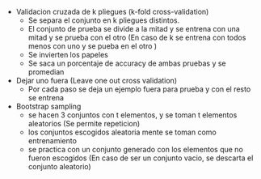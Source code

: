- Validacion cruzada de k pliegues (k-fold cross-validation)
	- Se separa el conjunto en k pliegues distintos. 
	- El conjunto de prueba se divide a la mitad y se entrena con una mitad y se prueba con el otro (En caso de k se entrena con todos menos con uno y se pueba en el otro )
	- Se invierten los papeles
	- Se saca un porcentaje de accuracy de ambas pruebas y se promedian 
- Dejar uno fuera (Leave one out cross validation)
	- Por cada paso se deja un ejemplo fuera para prueba y con el resto se entrena 
- Bootstrap sampling
	- se hacen 3 conjuntos con t elementos, y se toman t elementos aleatorios (Se permite repeticion)
	- los conjuntos escogidos aleatoria mente se toman como entrenamiento
	- se practica con un conjunto generado con los elementos que no fueron escogidos (En caso de ser un conjunto vacio, se descarta el conjunto aleatorio)

	